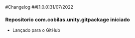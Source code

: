 #Changelog
##[1.0.0]31/07/2022
### Repositorio com.cobilas.unity.gitpackage iniciado
- Lançado para o GitHub